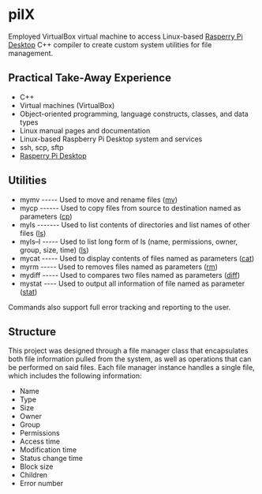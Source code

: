 # piIX
Employed VirtualBox virtual machine to access Linux-based [Rasperry Pi Desktop](https://www.raspberrypi.org/software/raspberry-pi-desktop/) C++ compiler to create custom system utilities for file management.

## Practical Take-Away Experience
*	C++
*	Virtual machines (VirtualBox)
*	Object-oriented programming, language constructs, classes, and data types
*	Linux manual pages and documentation
*	Linux-based Raspberry Pi Desktop system and services
*	ssh, scp, sftp
* [Rasperry Pi Desktop](https://www.raspberrypi.org/software/raspberry-pi-desktop/)

## Utilities
*	mymv ----- Used to move and rename files ([mv](https://manpages.debian.org/stretch/coreutils/mv.1.en.html))
*	mycp ------ Used to copy files from source to destination named as parameters ([cp](https://manpages.debian.org/stretch/coreutils/cp.1.en.html))
*	myls ------- Used to list contents of directories and list names of other files ([ls](https://manpages.debian.org/stretch/coreutils/ls.1.en.html))
*	myls–l ----- Used to list long form of ls (name, permissions, owner, group, size, time) ([ls](https://manpages.debian.org/stretch/coreutils/ls.1.en.html))
*	mycat ----- Used to display contents of files named as parameters ([cat](https://manpages.debian.org/stretch/coreutils/cat.1.en.html))
*	myrm ----- Used to removes files named as parameters ([rm](https://manpages.debian.org/stretch/coreutils/rm.1.en.html))
*	mydiff ----- Used to compares two files named as parameters ([diff](https://manpages.debian.org/buster/diffutils/diff.1.en.html))
*	mystat ---- Used to output all information of file named as parameter ([stat](https://manpages.debian.org/buster/coreutils/stat.1.en.html))

Commands also support full error tracking and reporting to the user.

## Structure
This project was designed through a file manager class that encapsulates both file information pulled from the system, as well as operations that can be performed on said files. Each file manager instance handles a single file, which includes the following information:
*	Name
*	Type
*	Size
*	Owner
*	Group
*	Permissions
*	Access time
*	Modification time
*	Status change time
*	Block size
*	Children
*	Error number

